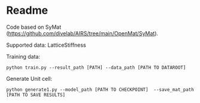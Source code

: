 # Readme

Code based on SyMat (https://github.com/divelab/AIRS/tree/main/OpenMat/SyMat).

Supported data: LatticeStiffness



Training data:

~~~shell
python train.py --result_path [PATH] --data_path [PATH TO DATAROOT]
~~~

Generate Unit cell:

~~~shell
python generate1.py --model_path [PATH TO CHECKPOINT]  --save_mat_path [PATH TO SAVE RESULTS]
~~~





